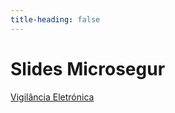 ```yaml
---
title-heading: false
---
```


# Slides Microsegur
[Vigilância Eletrónica](./vigilancia_eletronica/)
